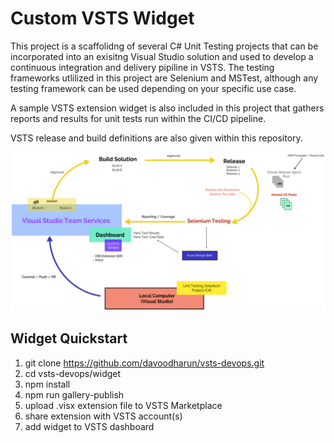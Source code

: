 # Custom VSTS Widget
This project is a scaffolidng of several C# Unit Testing projects that can be incorporated into an exisitng Visual Studio solution and used to develop a continuous integration and delivery pipiline in VSTS. The testing frameworks utlilized in this project are Selenium and MSTest, although any testing framework can be used depending on your specific use case. 

A sample VSTS extension widget is also included in this project that gathers reports and results for unit tests run within the CI/CD pipeline.

VSTS release and build definitions are also given within this repository.


![Solution Architecture](https://raw.githubusercontent.com/davoodharun/vsts-devops/master/docs/img/solutionarchitecture.png)

## Widget Quickstart
1. git clone https://github.com/davoodharun/vsts-devops.git
2. cd vsts-devops/widget
3. npm install
4. npm run gallery-publish
5. upload .visx extension file to VSTS Marketplace
6. share extension with VSTS account(s)
7. add widget to VSTS dashboard
